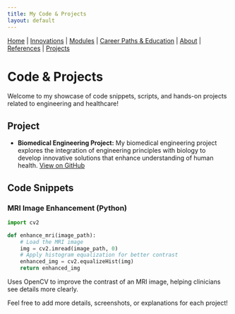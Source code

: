 ```yaml
---
title: My Code & Projects
layout: default
---
```


[Home](/engineering-healthcare-project/) | [Innovations](/engineering-healthcare-project/innovations) | [Modules](/engineering-healthcare-project/modules/) | [Career Paths & Education](/engineering-healthcare-project/careers/) | [About](/engineering-healthcare-project/aboutME) | [References](/engineering-healthcare-project/resources) | [Projects](/engineering-healthcare-project/projects/)

# Code & Projects

Welcome to my showcase of code snippets, scripts, and hands-on projects related to engineering and healthcare!

## Project

- **Biomedical Engineering Project:** My biomedical engineering project explores the integration of engineering principles with biology to develop innovative solutions that enhance understanding of human health.
[View on GitHub](https://github.com/kaitlee3/engineering-healthcare-project)

## Code Snippets

### MRI Image Enhancement (Python)
```python
import cv2

def enhance_mri(image_path):
    # Load the MRI image
    img = cv2.imread(image_path, 0)
    # Apply histogram equalization for better contrast
    enhanced_img = cv2.equalizeHist(img)
    return enhanced_img
```
Uses OpenCV to improve the contrast of an MRI image, helping clinicians see details more clearly.

Feel free to add more details, screenshots, or explanations for each project!
